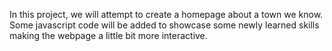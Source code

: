 In this project, we will attempt to create a homepage about a town we know. Some javascript code will be added to showcase some newly learned skills making the webpage a little bit more interactive.